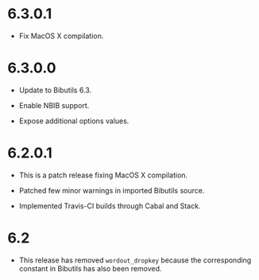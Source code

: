 # 6.3.0.1

  - Fix MacOS X compilation.


# 6.3.0.0

  - Update to Bibutils 6.3.

  - Enable NBIB support.

  - Expose additional options values.


# 6.2.0.1

  - This is a patch release fixing MacOS X compilation.

  - Patched few minor warnings in imported Bibutils source.

  - Implemented Travis-CI builds through Cabal and Stack.


# 6.2

  - This release has removed `wordout_dropkey` because the corresponding
    constant in Bibutils has also been removed.
